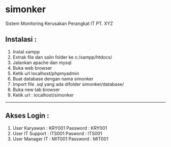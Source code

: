 # simonker
Sistem Monitoring Kerusakan Perangkat IT PT. XYZ

Instalasi : 
----------------------------------------------------------------
1. Instal xampp
2. Extrak file dan salin folder ke c:/xampp/htdocs/
3. Jalankan apache dan mysql
4. Buka web browser
5. Ketik url localhost/phpmyadmin
6. Buat database dengan nama simonker
7. Import file .sql yang ada difolder simonker/database/
8. Buka new tab browser
9. Ketik url : localhost/simonker
----------------------------------------------------------------
Akses Login :
-----------------------------------------
1. User Karyawan 	  : KRY001
   Password	        : KRY001
2. User IT Support	: ITS001
   Pasword	        : ITS001
3. User Manager IT	: MIT001
   Password	        : MIT001
